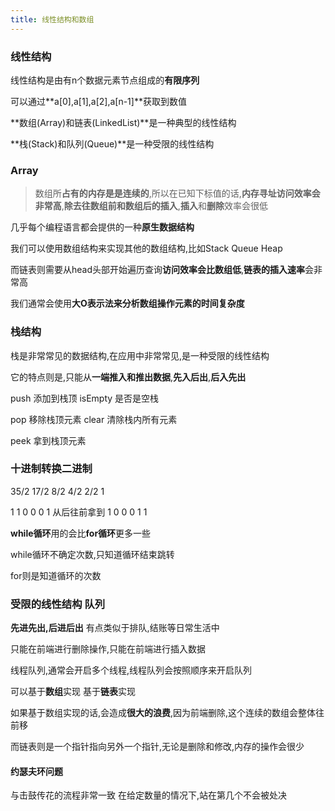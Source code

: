 ```yaml
---
title: 线性结构和数组
---
```


### 线性结构

线性结构是由有n个数据元素节点组成的**有限序列**

可以通过**a[0],a[1],a[2],a[n-1]**获取到数值

**数组(Array)和链表(LinkedList)**是一种典型的线性结构

**栈(Stack)和队列(Queue)**是一种受限的线性结构

### Array

> 数组所**占有的内存是是连续的**,所以在已知下标值的话,**内存寻址访问效率会非常高**,**除去往数组前和数组后的插入**,**插入**和**删除**效率会很低

几乎每个编程语言都会提供的一种**原生数据结构**

我们可以使用数组结构来实现其他的数组结构,比如Stack Queue Heap

而链表则需要从head头部开始遍历查询**访问效率会比数组低**,**链表的插入速率**会非常高

我们通常会使用**大O表示法来分析数组操作元素的时间复杂度**

### 栈结构

栈是非常常见的数据结构,在应用中非常常见,是一种受限的线性结构

它的特点则是,只能从**一端推入和推出数据**,**先入后出**,**后入先出**

push  添加到栈顶        isEmpty 是否是空栈

pop 移除栈顶元素		clear  清除栈内所有元素

peek 拿到栈顶元素

### 十进制转换二进制

35/2 17/2 8/2 4/2 2/2 1

1 1 0 0 0 1 从后往前拿到 1 0 0 0 1 1 

**while循环**用的会比**for循环**更多一些

while循环不确定次数,只知道循环结束跳转

for则是知道循环的次数 

### 受限的线性结构 队列

**先进先出,后进后出**   有点类似于排队,结账等日常生活中

只能在前端进行删除操作,只能在前端进行插入数据

线程队列,通常会开启多个线程,线程队列会按照顺序来开启队列

可以基于**数组**实现  基于**链表**实现 

如果基于数组实现的话,会造成**很大的浪费**,因为前端删除,这个连续的数组会整体往前移

而链表则是一个指针指向另外一个指针,无论是删除和修改,内存的操作会很少

#### 约瑟夫环问题

与击鼓传花的流程非常一致   在给定数量的情况下,站在第几个不会被处决
